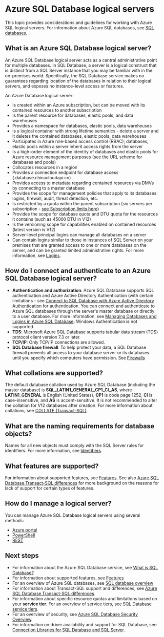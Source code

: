 <properties
    pageTitle="Azure SQL Database Logical Server Overview | Azure"
    description="This page provides considerations and guidelines for working with Azure SQL logical servers."
    services="sql-database"
    documentationcenter="na"
    author="CarlRabeler"
    manager="jhubbard"
    editor="" />
<tags
    ms.service="sql-database"
    ms.custom="servers"
    ms.devlang="na"
    ms.topic="article"
    ms.tgt_pltfrm="na"
    ms.workload="data-management"
    ms.date="02/01/2017"
    wacn.date=""
    ms.author="carlrab" />

# Azure SQL Database logical servers

This topic provides considerations and guidelines for working with Azure SQL logical servers. For information about Azure SQL databases, see [SQL databases](/documentation/articles/sql-database-overview/).

## What is an Azure SQL Database logical server?
An Azure SQL Database logical server acts as a central administrative point for multiple databases. In SQL Database, a server is a logical construct that is distinct from a SQL Server instance that you may be familiar with in the on-premises world. Specifically, the SQL Database service makes no guarantees regarding location of the databases in relation to their logical servers, and exposes no instance-level access or features.  

An Azure Database logical server:

- Is created within an Azure subscription, but can be moved with its contained resources to another subscription
- Is the parent resource for databases, elastic pools, and data warehouses
- Provides a namespace for databases, elastic pools, data warehouses
- Is a logical container with strong lifetime semantics - delete a server and it deletes the contained databases, elastic pools, data warehouses
- Participates in Azure role-based access control (RBAC); databases, elastic pools within a server inherit access rights from the server
- Is a high-order element of the identity of databases and elastic pools for Azure resource management purposes (see the URL scheme for databases and pools)
- Collocates resources in a region
- Provides a connection endpoint for database access (<serverName>.database.chinacloudapi.cn)
- Provides access to metadata regarding contained resources via DMVs by connecting to a master database 
- Provides the scope for management policies that apply to its databases: logins, firewall, audit, threat detection, etc. 
- Is restricted by a quota within the parent subscription (six servers per subscription - [see Subscription limits here](/documentation/articles/azure-subscription-service-limits/))
- Provides the scope for database quota and DTU quota for the resources it contains (such as 45000 DTU in V12)
- Is the versioning scope for capabilities enabled on contained resources (latest version is V12)
- Server-level principal logins can manage all databases on a server
- Can contain logins similar to those in instances of SQL Server on your premises that are granted access to one or more databases on the server, and can be granted limited administrative rights. For more information, see [Logins](/documentation/articles/sql-database-manage-logins/).

## How do I connect and authenticate to an Azure SQL Database logical server?

- **Authentication and authorization**: Azure SQL Database supports SQL authentication and Azure Active Directory Authentication (with certain limitations - see [Connect to SQL Database with Azure Active Directory Authentication](/documentation/articles/sql-database-aad-authentication/) for authentication. You can connect and authenticate to Azure SQL databases through the server's master database or directly to a user database. 
For more information, see [Managing Databases and Logins in Azure SQL Database](/documentation/articles/sql-database-manage-logins/). Windows Authentication is not supported. 
- **TDS**: Microsoft Azure SQL Database supports tabular data stream (TDS) protocol client version 7.3 or later.
- **TCP/IP**: Only TCP/IP connections are allowed.
- **SQL Database firewall**: To help protect your data, a SQL Database firewall prevents all access to your database server or its databases until you specify which computers have permission. See [Firewalls](/documentation/articles/sql-database-firewall-configure/)

## What collations are supported?

The default database collation used by Azure SQL Database (including the master database) is **SQL_LATIN1_GENERAL_CP1_CI_AS**, where **LATIN1_GENERAL** is English (United States), **CP1** is code page 1252, **CI** is case-insensitive, and **AS** is accent-sensitive. It is not recommended to alter the collation for V12 databases after creation. For more information about collations, see [COLLATE (Transact-SQL)](https://msdn.microsoft.com/zh-cn/library/ms184391.aspx).

## What are the naming requirements for database objects?

Names for all new objects must comply with the SQL Server rules for identifiers. For more information, see [Identifiers](https://msdn.microsoft.com/zh-cn/library/ms175874.aspx).

## What features are supported?

For information about supported features, see [Features](/documentation/articles/sql-database-features/). See also [Azure SQL Database Transact-SQL differences](/documentation/articles/sql-database-transact-sql-information/) for more background on the reasons for lack of support for certain types of features.

## How do I manage a logical server?

You can manage Azure SQL Database logical servers using several methods:
- [Azure portal](/documentation/articles/sql-database-manage-portal/)
- [PowerShell](/documentation/articles/sql-database-manage-powershell/)
- [REST](https://docs.microsoft.com/en-us/rest/api/sql/)

## Next steps

- For information about the Azure SQL Database service, see [What is SQL Database?](/documentation/articles/sql-database-technical-overview/)
- For information about supported features, see [Features](/documentation/articles/sql-database-features/)
- For an overview of Azure SQL databases, see [SQL database overview](/documentation/articles/sql-database-overview/)
- For information about Transact-SQL support and differences, see [Azure SQL Database Transact-SQL differences](/documentation/articles/sql-database-transact-sql-information/).
- For information about specific resource quotas and limitations based on your **service tier**. For an overview of service tiers, see [SQL Database service tiers](/documentation/articles/sql-database-service-tiers/).
- For an overview of security, see [Azure SQL Database Security Overview](/documentation/articles/sql-database-security-overview/).
- For information on driver availability and support for SQL Database, see [Connection Libraries for SQL Database and SQL Server](/documentation/articles/sql-database-libraries/).


